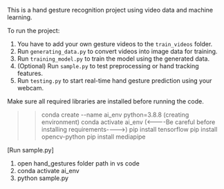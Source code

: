 
This is a hand gesture recognition project using video data and machine learning.

To run the project:

1. You have to add your own gesture videos to the `train_videos` folder.
2. Run `generating_data.py` to convert videos into image data for training.
3. Run `training_model.py` to train the model using the generated data.
4. (Optional) Run `sample.py` to test preprocessing or hand tracking features.
5. Run `testing.py` to start real-time hand gesture prediction using your webcam.

Make sure all required libraries are installed before running the code.
>>conda create --name ai_env python=3.8.8 (creating environment)
>>conda activate ai_env (<----Be careful before installing requirements---->)
>>pip install tensorflow
>>pip install opencv-python
>>pip install mediapipe

[Run sample.py]
1. open hand_gestures folder path in vs code
2. conda activate ai_env
3. python sample.py
